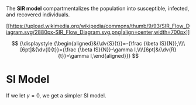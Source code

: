 The **SIR model** compartmentalizes the population into susceptible, infected, and recovered individuals.

[[https://upload.wikimedia.org/wikipedia/commons/thumb/9/93/SIR_Flow_Diagram.svg/2880px-SIR_Flow_Diagram.svg.png|align=center,width=700px]]

$$
{\displaystyle {\begin{aligned}&{\dv{S}{t}}=-{\frac {\beta IS}{N}},\\\\[6pt]&{\dv{I}{t}}={\frac {\beta IS}{N}}-\gamma I,\\\\[6pt]&{\dv{R}{t}}=\gamma I,\end{aligned}}}
$$

# SI Model

If we let $\gamma=0$, we get a simpler SI model.